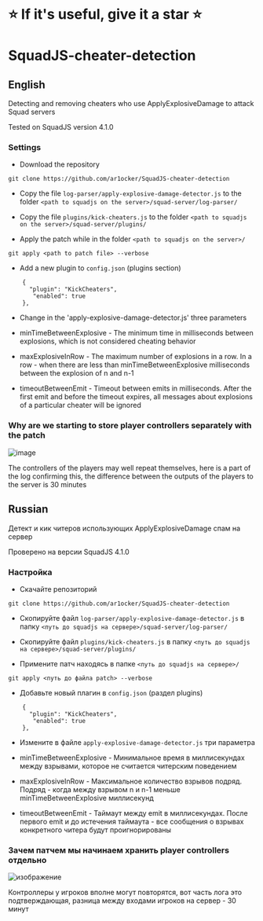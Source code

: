 # ⭐ If it's useful, give it a star ⭐
# SquadJS-cheater-detection

## English

Detecting and removing cheaters who use ApplyExplosiveDamage to attack Squad servers

Tested on SquadJS version 4.1.0

### Settings

- Download the repository 

```
git clone https://github.com/ar1ocker/SquadJS-cheater-detection
```

- Copy the file `log-parser/apply-explosive-damage-detector.js` to the folder `<path to squadjs on the server>/squad-server/log-parser/`

- Copy the file `plugins/kick-cheaters.js` to the folder `<path to squadjs on the server>/squad-server/plugins/`

- Apply the patch while in the folder `<path to squadjs on the server>/` 

```
git apply <path to patch file> --verbose
```

- Add a new plugin to `config.json` (plugins section)

```
    {
      "plugin": "KickCheaters",
       "enabled": true
    },
```

- Change in the 'apply-explosive-damage-detector.js' three parameters

- minTimeBetweenExplosive - The minimum time in milliseconds between explosions, which is not considered cheating behavior

- maxExplosiveInRow - The maximum number of explosions in a row. In a row - when there are less than minTimeBetweenExplosive milliseconds between the explosion of n and n-1

- timeoutBetweenEmit - Timeout between emits in milliseconds. After the first emit and before the timeout expires, all messages about explosions of a particular cheater will be ignored

### Why are we starting to store player controllers separately with the patch

![image](https://github.com/user-attachments/assets/7b9a8f37-27e8-4669-9258-e8eb02e563ca )

The controllers of the players may well repeat themselves, here is a part of the log confirming this, the difference between the outputs of the players to the server is 30 minutes

## Russian

Детект и кик читеров использующих ApplyExplosiveDamage спам на сервер

Проверено на версии SquadJS 4.1.0

### Настройка

- Скачайте репозиторий 

```
git clone https://github.com/ar1ocker/SquadJS-cheater-detection
```

- Скопируйте файл `log-parser/apply-explosive-damage-detector.js` в папку `<путь до squadjs на сервере>/squad-server/log-parser/`

- Скопируйте файл `plugins/kick-cheaters.js` в папку `<путь до squadjs на сервере>/squad-server/plugins/`

- Примените патч находясь в папке `<путь до squadjs на сервере>/` 

```
git apply <путь до файла patch> --verbose
```

- Добавьте новый плагин в `config.json` (раздел plugins)

```
    {
      "plugin": "KickCheaters",
       "enabled": true
    },
```

- Измените в файле `apply-explosive-damage-detector.js` три параметра

- minTimeBetweenExplosive - Минимальное время в миллисекундах между взрывами, которое не считается читерским поведением

- maxExplosiveInRow - Максимальное количество взрывов подряд. Подряд - когда между взрывом n и n-1 меньше minTimeBetweenExplosive миллисекунд

- timeoutBetweenEmit - Таймаут между emit в миллисекундах. После первого emit и до истечения таймаута - все сообщения о взрывах конкретного читера будут проигнорированы

### Зачем патчем мы начинаем хранить player controllers отдельно

![изображение](https://github.com/user-attachments/assets/7b9a8f37-27e8-4669-9258-e8eb02e563ca)

Контроллеры у игроков вполне могут повторятся, вот часть лога это подтверждающая, разница между входами игроков на сервер - 30 минут
